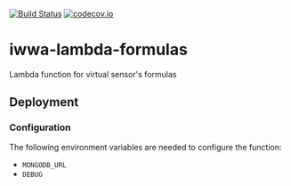 [![Build Status](https://travis-ci.org/innowatio/iwwa-lambda-formulas.svg?branch=master)](https://travis-ci.org/innowatio/iwwa-lambda-formulas)
[![codecov.io](https://codecov.io/github/innowatio/iwwa-lambda-formulas/coverage.svg?branch=master)](https://codecov.io/github/iwwa-lambda-formulas?branch=master)

# iwwa-lambda-formulas

Lambda function for virtual sensor's formulas


## Deployment

### Configuration

The following environment variables are needed to configure the function:

- `MONGODB_URL`
- `DEBUG`